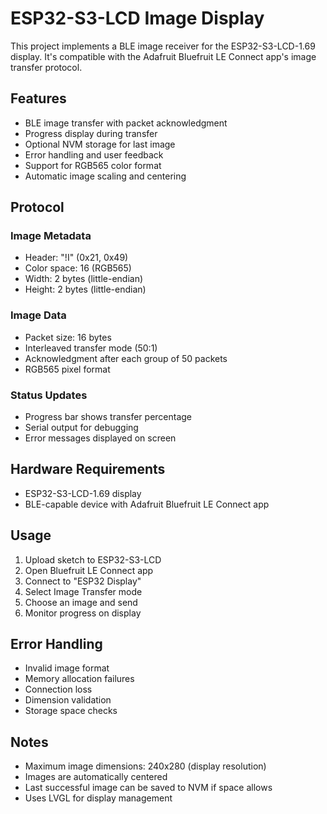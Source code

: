 # ESP32-S3-LCD Image Display

This project implements a BLE image receiver for the ESP32-S3-LCD-1.69 display. It's compatible with the Adafruit Bluefruit LE Connect app's image transfer protocol.

## Features

- BLE image transfer with packet acknowledgment
- Progress display during transfer
- Optional NVM storage for last image
- Error handling and user feedback
- Support for RGB565 color format
- Automatic image scaling and centering

## Protocol

### Image Metadata
- Header: "!I" (0x21, 0x49)
- Color space: 16 (RGB565)
- Width: 2 bytes (little-endian)
- Height: 2 bytes (little-endian)

### Image Data
- Packet size: 16 bytes
- Interleaved transfer mode (50:1)
- Acknowledgment after each group of 50 packets
- RGB565 pixel format

### Status Updates
- Progress bar shows transfer percentage
- Serial output for debugging
- Error messages displayed on screen

## Hardware Requirements

- ESP32-S3-LCD-1.69 display
- BLE-capable device with Adafruit Bluefruit LE Connect app

## Usage

1. Upload sketch to ESP32-S3-LCD
2. Open Bluefruit LE Connect app
3. Connect to "ESP32 Display"
4. Select Image Transfer mode
5. Choose an image and send
6. Monitor progress on display

## Error Handling

- Invalid image format
- Memory allocation failures
- Connection loss
- Dimension validation
- Storage space checks

## Notes

- Maximum image dimensions: 240x280 (display resolution)
- Images are automatically centered
- Last successful image can be saved to NVM if space allows
- Uses LVGL for display management
